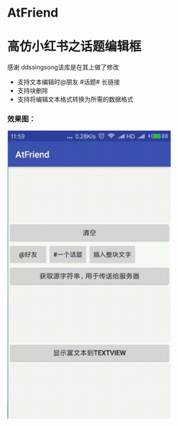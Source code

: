 # AtFriend

# 高仿小红书之话题编辑框

感谢 <a>ddssingsong</a>该库是在其上做了修改
* 支持文本编辑时@朋友 #话题#  长链接
* 支持块删除
* 支持将编辑文本格式转换为所需的数据格式


### 效果图：

![](video.gif)
